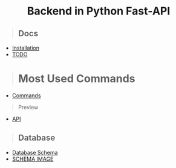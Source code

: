 <h1 align='center'>Backend in Python Fast-API</h1>

> ## Docs

- [Installation](./docs/INSTALLATION.md)
- [TODO](./docs/TODO.md)

> # Most Used Commands

- [Commands](docs/COMMANDS.md)

> Preview

- [API](https://bit.ly/3vHQrdO)

> ## Database

- [Database Schema](https://dbdiagram.io/d/6257933e2514c979032a5f7d)
- [SCHEMA IMAGE](../databse_schema.png)
